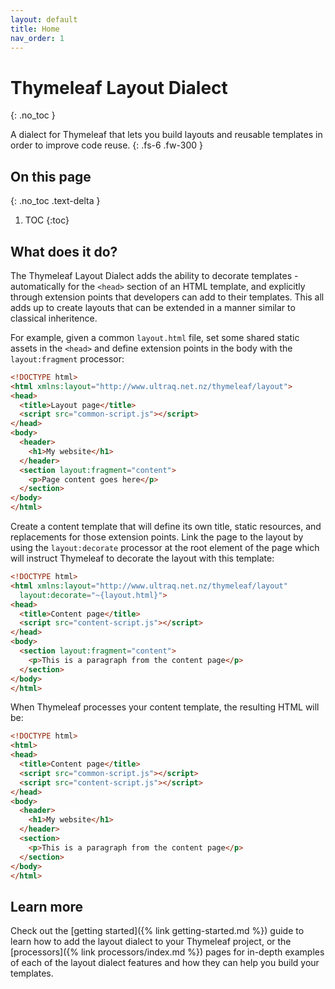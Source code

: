 ```yaml
---
layout: default
title: Home
nav_order: 1
---
```


Thymeleaf Layout Dialect
========================
{: .no_toc }

A dialect for Thymeleaf that lets you build layouts and reusable templates in
order to improve code reuse.
{: .fs-6 .fw-300 }


On this page
------------
{: .no_toc .text-delta }

1. TOC
{:toc}


What does it do?
----------------

The Thymeleaf Layout Dialect adds the ability to decorate templates -
automatically for the `<head>` section of an HTML template, and explicitly
through extension points that developers can add to their templates.  This all
adds up to create layouts that can be extended in a manner similar to classical
inheritence.

For example, given a common `layout.html` file, set some shared static assets in
the `<head>` and define extension points in the body with the `layout:fragment`
processor:

```html
<!DOCTYPE html>
<html xmlns:layout="http://www.ultraq.net.nz/thymeleaf/layout">
<head>
  <title>Layout page</title>
  <script src="common-script.js"></script>
</head>
<body>
  <header>
    <h1>My website</h1>
  </header>
  <section layout:fragment="content">
    <p>Page content goes here</p>
  </section>
</body>
</html>
```

Create a content template that will define its own title, static resources, and
replacements for those extension points.  Link the page to the layout by using
the `layout:decorate` processor at the root element of the page which will
instruct Thymeleaf to decorate the layout with this template:

```html
<!DOCTYPE html>
<html xmlns:layout="http://www.ultraq.net.nz/thymeleaf/layout"
  layout:decorate="~{layout.html}">
<head>
  <title>Content page</title>
  <script src="content-script.js"></script>
</head>
<body>
  <section layout:fragment="content">
    <p>This is a paragraph from the content page</p>
  </section>
</body>
</html>
```

When Thymeleaf processes your content template, the resulting HTML will be:

```html
<!DOCTYPE html>
<html>
<head>
  <title>Content page</title>
  <script src="common-script.js"></script>
  <script src="content-script.js"></script>
</head>
<body>
  <header>
    <h1>My website</h1>
  </header>
  <section>
    <p>This is a paragraph from the content page</p>
  </section>
</body>
</html>
```


Learn more
----------

Check out the [getting started]({% link getting-started.md %}) guide to learn
how to add the layout dialect to your Thymeleaf project, or the [processors]({% link processors/index.md %})
pages for in-depth examples of each of the layout dialect features and how they
can help you build your templates.
